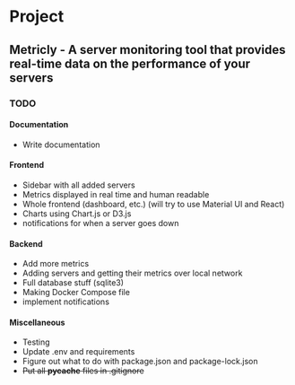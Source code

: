 # Project

## Metricly - A server monitoring tool that provides real-time data on the performance of your servers

### TODO

#### Documentation

- Write documentation

#### Frontend

- Sidebar with all added servers
- Metrics displayed in real time and human readable
- Whole frontend (dashboard, etc.) (will try to use Material UI and React)
- Charts using Chart.js or D3.js
- notifications for when a server goes down

#### Backend

- Add more metrics
- Adding servers and getting their metrics over local network
- Full database stuff (sqlite3)
- Making Docker Compose file
- implement notifications

#### Miscellaneous

- Testing
- Update .env and requirements
- Figure out what to do with package.json and package-lock.json
- ~~Put all __pycache__ files in .gitignore~~
